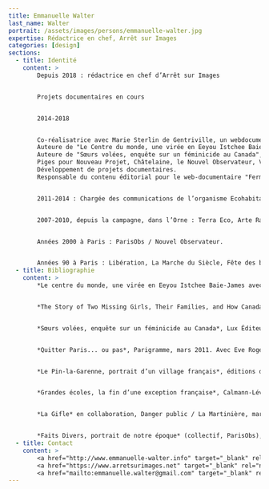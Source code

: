 ```yaml
---
title: Emmanuelle Walter
last_name: Walter
portrait: /assets/images/persons/emmanuelle-walter.jpg
expertise: Rédactrice en chef, Arrêt sur Images
categories: [design]
sections:
  - title: Identité
    content: >
        Depuis 2018 : rédactrice en chef d’Arrêt sur Images


        Projets documentaires en cours


        2014-2018


        Co-réalisatrice avec Marie Sterlin de Gentriville, un webdocumentaire sur la gentrification à Montréal et ailleurs, hébergé sur le site de Radio Canada, sorti le 12 juin 2017.
        Auteure de "Le Centre du monde, une virée en Eeyou Istchee Baie-James avec Romeo Saganash" chez Lux Éditeur, parution 10 novembre 2016.
        Auteure de "Sœurs volées, enquête sur un féminicide au Canada", chez Lux Éditeur, parution 6 novembre 2014.
        Piges pour Nouveau Projet, Châtelaine, le Nouvel Observateur, Village, Bastamag, HesaMag.
        Développement de projets documentaires.
        Responsable du contenu éditorial pour le web-documentaire "Ferme Zéro", Office National du Film


        2011-2014 : Chargée des communications de l’organisme Ecohabitation à Montréal.


        2007-2010, depuis la campagne, dans l’Orne : Terra Eco, Arte Radio, et autres collaborations.


        Années 2000 à Paris : ParisObs / Nouvel Observateur.


        Années 90 à Paris : Libération, La Marche du Siècle, Fête des bébés, Arrêt sur Images (et aussi France Inter, Europe 1, DS, Marie-Claire, La Rue)
  - title: Bibliographie
    content: >
        *Le centre du monde, une virée en Eeyou Istchee Baie-James avec Romeo Saganash*, Lux Éditeur, Montréal, novembre 2016.


        *The Story of Two Missing Girls, Their Families, and How Canada Has Failed Indigenous Women*, HarperCollins Canada, September 2015


        *Sœurs volées, enquête sur un féminicide au Canada*, Lux Éditeur, Montréal, novembre 2014.


        *Quitter Paris... ou pas*, Parigramme, mars 2011. Avec Eve Roger.


        *Le Pin-la-Garenne, portrait d’un village français*, éditions de l’Etrave, janvier 2011. Avec Jurgen Schadeberg,


        *Grandes écoles, la fin d’une exception française*, Calmann-Lévy, septembre 2008. Avec Thomas Lebègue.


        *La Gifle* en collaboration, Danger public / La Martinière, mars 2008.


        *Faits Divers, portrait de notre époque* (collectif, ParisObs), Les Petits Matins, novembre 2005.
  - title: Contact
    content: >
        <a href="http://www.emmanuelle-walter.info" target="_blank" rel="noreferrer">Site</a> –
        <a href="https://www.arretsurimages.net" target="_blank" rel="noreferrer">Arrêt sur images</a> –
        <a href="mailto:emmanuelle.walter@gmail.com" target="_blank" rel="noreferrer">Mail</a>
---
```

